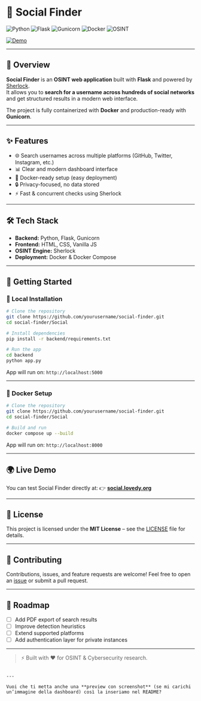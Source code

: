 
# 🔎 Social Finder

![Python](https://img.shields.io/badge/Python-3.12-3776AB?style=for-the-badge&logo=python&logoColor=white)
![Flask](https://img.shields.io/badge/Flask-000000?style=for-the-badge&logo=flask&logoColor=white)
![Gunicorn](https://img.shields.io/badge/Gunicorn-499848?style=for-the-badge&logo=gunicorn&logoColor=white)
![Docker](https://img.shields.io/badge/Docker-2496ED?style=for-the-badge&logo=docker&logoColor=white)
![OSINT](https://img.shields.io/badge/OSINT-FF6F00?style=for-the-badge&logo=hackaday&logoColor=white)

[![Demo](https://img.shields.io/badge/🌍_Live_Demo-Social_Finder-2E7D32?style=for-the-badge)](https://social.lovedy.org)

---

## 📌 Overview

**Social Finder** is an **OSINT web application** built with **Flask** and powered by [Sherlock](https://github.com/sherlock-project/sherlock).  
It allows you to **search for a username across hundreds of social networks** and get structured results in a modern web interface.  

The project is fully containerized with **Docker** and production-ready with **Gunicorn**.

---

## ✨ Features

- 🌐 Search usernames across multiple platforms (GitHub, Twitter, Instagram, etc.)  
- 📊 Clear and modern dashboard interface  
- 🐳 Docker-ready setup (easy deployment)  
- 🔒 Privacy-focused, no data stored  
- ⚡ Fast & concurrent checks using Sherlock  

---

## 🛠 Tech Stack

- **Backend:** Python, Flask, Gunicorn  
- **Frontend:** HTML, CSS, Vanilla JS  
- **OSINT Engine:** Sherlock  
- **Deployment:** Docker & Docker Compose  

---

## 🚀 Getting Started

### 🔧 Local Installation
```bash
# Clone the repository
git clone https://github.com/yourusername/social-finder.git
cd social-finder/Social

# Install dependencies
pip install -r backend/requirements.txt

# Run the app
cd backend
python app.py
````

App will run on: `http://localhost:5000`

---

### 🐳 Docker Setup

```bash
# Clone the repository
git clone https://github.com/yourusername/social-finder.git
cd social-finder/Social

# Build and run
docker compose up --build
```

App will run on: `http://localhost:8000`

---

## 🌍 Live Demo

You can test Social Finder directly at:
👉 [**social.lovedy.org**](https://social.lovedy.org)

---

## 📜 License

This project is licensed under the **MIT License** – see the [LICENSE](LICENSE) file for details.

---

## 🤝 Contributing

Contributions, issues, and feature requests are welcome!
Feel free to open an [issue](https://github.com/yourusername/social-finder/issues) or submit a pull request.

---

## 📌 Roadmap

* [ ] Add PDF export of search results
* [ ] Improve detection heuristics
* [ ] Extend supported platforms
* [ ] Add authentication layer for private instances

---

> ⚡ Built with ❤️ for OSINT & Cybersecurity research.

```

---

Vuoi che ti metta anche una **preview con screenshot** (se mi carichi un’immagine della dashboard) così la inseriamo nel README?
```
